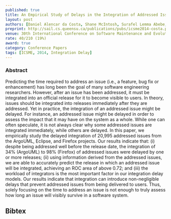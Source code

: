 ```yaml
---
published: true
title: An Empirical Study of Delays in the Integration of Addressed Issues 
layout: post
authors: [Daniel Alencar da Costa, Shane McIntosh, Surafel Lemma Abebe, Uira Kulesza, Ahmed E. Hassan]
preprint: http://sail.cs.queensu.ca/publications/pubs/icsme2014-costa.pdf
venue: 30th International Conference on Software Maintenance and Evolution (2014)
rate: 40/210 (19%)
award: true
category: Conference Papers
tags: [ICSME, 2014, Integration Delay]
---   
```


### Abstract

Predicting the time required to address an issue (i.e., a feature, bug fix or enhancement) has long
been the goal of many software engineering researchers. However, after an issue has been addressed,
it must be integrated into an official release for it to become visible to users. In theory, issues
should be integrated into releases immediately after they are addressed. Yet in practice, the
integration of an addressed issue might be delayed. For instance, an addressed issue might be
delayed in order to assess the impact that it may have on the system as a whole. While one can often
speculate, it is not always clear why some addressed issues are integrated immediately, while others
are delayed. In this paper, we empirically study the delayed integration of 20,995 addressed issues
from the ArgoUML, Eclipse, and Firefox projects. Our results indicate that: (i) despite being
addressed well before the release date, the integration of 34% (ArgoUML) to 98% (Firefox) of
addressed issues were delayed by one or more releases; (ii) using information derived from the
addressed issues, we are able to accurately predict the release in which an addressed issue will be
integrated, achieving an ROC area of above 0.72; and (iii) the workload of integrators is the most
important factor in our integration delay models. Our results indicate that integration can
introduce non-negligible delays that prevent addressed issues from being delivered to users. Thus,
solely focusing on the time to address an issue is not enough to truly assess how long an issue will
visibly survive in a software system.

## Bibtex


